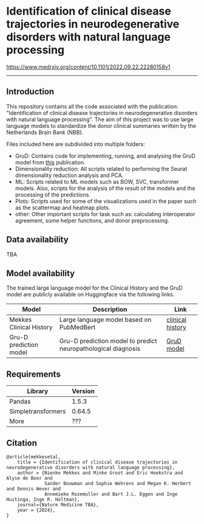 # Identification of clinical disease trajectories in neurodegenerative disorders with natural language processing

https://www.medrxiv.org/content/10.1101/2022.09.22.22280158v1

---

## Introduction
This repository contains all the code associated with the publication: "Identification of clinical disease trajectories in neurodegenerative disorders with natural language processing". The aim of this project was to use large language models to standardize the donor clinical summaries written by the Netherlands Brain Bank (NBB). 

Files included here are subdivided into multiple folders:  
- GruD: Contains code for implementing, running, and analysing the GruD model from [this](https://www.nature.com/articles/s41598-018-24271-9) publication.  
- Dimensionality reduction: All scripts related to performing the Seurat dimensionality reduction analysis and PCA.
- ML: Scripts related to ML models such as BOW, SVC, transformer models. Also, scripts for the analysis of the result of the models and the processing of the predictions.
- Plots: Scripts used for some of the visualizations used in the paper such as the scattermap and heatmap plots.
- other: Other important scripts for task such as: calculating interoperator agreement, some helper functions, and donor preprocessing.

## Data availability
TBA

## Model availability
The trained large language model for the Clinical History and the GruD model are publicly available on Huggingface via the following links.

| Model | Description | Link |
|----------|----------|----------|
| Mekkes Clinical History | Large language model based on PubMedBert | [clinical history](https://huggingface.co/NND-project/Clinical_History_Mekkes_PubmedBert) |
| Gru-D prediction model | Gru-D prediction model to predict neuropathological diagnosis | [GruD model](https://huggingface.co/NND-project/Clinical_History_Mekkes_GruD) |

## Requirements
| Library | Version | 
|----------|----------|
| Pandas |  1.5.3 | 
| Simpletransformers | 0.64.5 | 
| More | ??? | 

## Citation
<needs to be fully updated>
  
```
@article{mekkesetal,
    title = {Identification of clinical disease trajectories in neurodegenerative disorders with natural language processing},
    author = {Nienke Mekkes and Minke Groot and Eric Hoekstra and Alyse de Boer and
              Sander Bouwman and Sophie Wehrens and Megan K. Herbert and Dennis Wever and
              Annemieke Rozemuller and Bart J.L. Eggen and Inge Huitinga, Inge R. Holtman},
    journal={Nature Medicine TBA},
    year = {2024},
}
```